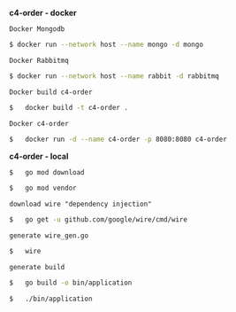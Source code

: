 **c4-order - docker**

`Docker Mongodb`

```sh
$ docker run --network host --name mongo -d mongo
```

`Docker Rabbitmq`

```sh
$ docker run --network host --name rabbit -d rabbitmq
```

`Docker build c4-order`

```sh
$   docker build -t c4-order .
```

`Docker c4-order`

```sh
$   docker run -d --name c4-order -p 8080:8080 c4-order
```

**c4-order - local**


```sh
$   go mod download
```

```sh
$   go mod vendor
```

`download wire "dependency injection"`

```sh
$   go get -u github.com/google/wire/cmd/wire
```

`generate wire_gen.go`

```sh
$   wire
```

`generate build`

```sh
$   go build -o bin/application
```


```sh
$   ./bin/application
```